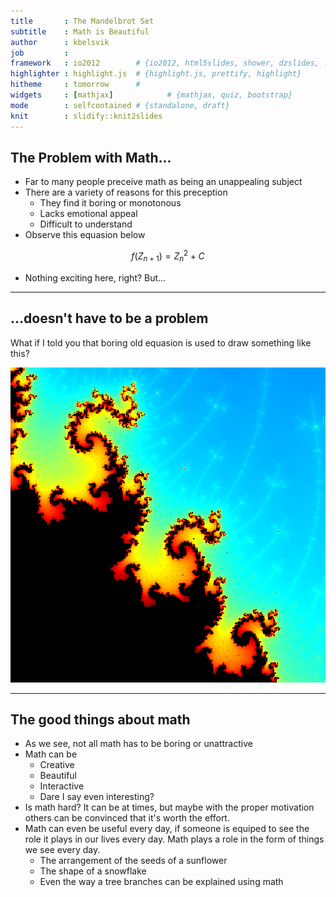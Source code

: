 ```yaml
---
title       : The Mandelbrot Set
subtitle    : Math is Beautiful
author      : kbelsvik
job         : 
framework   : io2012        # {io2012, html5slides, shower, dzslides, ...}
highlighter : highlight.js  # {highlight.js, prettify, highlight}
hitheme     : tomorrow      # 
widgets     : [mathjax]            # {mathjax, quiz, bootstrap}
mode        : selfcontained # {standalone, draft}
knit        : slidify::knit2slides
---
```


## The Problem with Math...

- Far to many people preceive math as being an unappealing subject
- There are a variety of reasons for this preception
    - They find it boring or monotonous
    - Lacks emotional appeal
    - Difficult to understand
- Observe this equasion below

$$f(Z_{n+1}) = Z_{n}^2 + C$$

- Nothing exciting here, right? But...

---

## ...doesn't have to be a problem

What if I told you that boring old equasion is used to draw something like this?

![plot of chunk unnamed-chunk-1](assets/fig/unnamed-chunk-1.png) 

---

## The good things about math

- As we see, not all math has to be boring or unattractive
- Math can be
    - Creative
    - Beautiful
    - Interactive
    - Dare I say even interesting?
- Is math hard? It can be at times, but maybe with the proper motivation others can be convinced that it's worth the effort.
- Math can even be useful every day, if someone is equiped to see the role it plays in our lives every day. Math plays a role in the form of things we see every day.
    - The arrangement of the seeds of a sunflower
    - The shape of a snowflake
    - Even the way a tree branches can be explained using math

